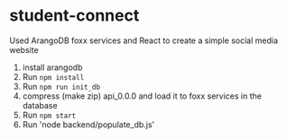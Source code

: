 # student-connect
Used ArangoDB foxx services and React to create a simple social media website


1. install arangodb
2. Run `npm install`
3. Run `npm run init_db`
4. compress (make zip) api_0.0.0 and load it to foxx services in the database
5. Run `npm start`
6. Run 'node backend/populate_db.js' 
